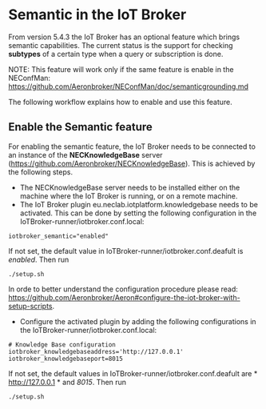 Semantic in the IoT Broker
==================

From version 5.4.3 the IoT Broker has an optional feature which brings semantic capabilities. The current status is the support for checking **subtypes** of a certain type when a query or subscription is done.

NOTE: This feature will work only if the same feature is enable in the NEConfMan: https://github.com/Aeronbroker/NEConfMan/doc/semanticgrounding.md

The following workflow explains how to enable and use this feature.

Enable the Semantic feature
-----------
For enabling the semantic feature, the IoT Broker needs to be connected to an instance of the **NECKnowledgeBase** server (https://github.com/Aeronbroker/NECKnowledgeBase). This is achieved by the following steps.
* The NECKnowledgeBase server needs to be installed either on the machine where the IoT Broker is running, or on a remote machine.
* The IoT Broker plugin eu.neclab.iotplatform.knowledgebase needs to be activated. This can be done by setting the following configuration in the IoTBroker-runner/iotbroker.conf.local:
```
iotbroker_semantic="enabled"
```
If not set, the default value in IoTBroker-runner/iotbroker.conf.deafult is *enabled*. Then run
```
./setup.sh
```
In orde to better understand the configuration procedure please read: https://github.com/Aeronbroker/Aeron#configure-the-iot-broker-with-setup-scripts.
* Configure the activated plugin by adding the following configurations in the IoTBroker-runner/iotbroker.conf.local:
```
# Knowledge Base configuration
iotbroker_knowledgebaseaddress='http://127.0.0.1'
iotbroker_knowledgebaseport=8015
```
If not set, the default values in IoTBroker-runner/iotbroker.conf.deafult are * http://127.0.0.1 * and *8015*. Then run
```
./setup.sh
```
